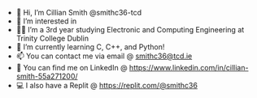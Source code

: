 - 👋 Hi, I’m Cillian Smith @smithc36-tcd
- 👀 I’m interested in 
- 👨‍🎓 I’m a 3rd year studying Electronic and Computing Engineering at Trinity College Dublin 
- 💞️ I’m currently learning C, C++, and Python!
- 📫 You can contact me via email @ smithc36@tcd.ie
- 📱  You can find me on LinkedIn @ https://www.linkedin.com/in/cillian-smith-55a271200/
- 💻 I also have a Replit @ https://replit.com/@smithc36

<!---
smithc36-tcd/smithc36-tcd is a ✨ special ✨ repository because its `README.md` (this file) appears on your GitHub profile.
You can click the Preview link to take a look at your changes.
--->
